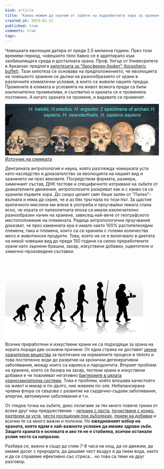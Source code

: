```yaml
---
kind: article
title: "Какво можем да научим от зъбите на първобитните хора за храненето?"
created_at: 2019-01-21
published: true
comments: true
tags:
--- 
```

Човешката еволюция датира от преди 2.5 милиона години. През този времеви период, човешкото тяло бавно се е адаптирало към заобикалящата среда и достъпната храна. Проф. Унгър от Унивесритета в Арканзас предлага [хипотезата за "биосферен бюфет" (biospheric buffet)](https://www.youtube.com/watch?v=Tg9cBJNiHYg). Тази хипотеза се основава на предположението, че еволюцията на човешкото хранене се дължи на разнообразието от храни в различните климатични условия, в които са живели нашите предци. Промените в климата и условията на живот всякога преди са били изключително променливи, и съответно и храната се е променяла постоянно. А когато храната се променя, и видовете се променят.

<!-- more -->

![зъбите на хората от каменната ера](/images/posts/homo.jpg)
[Източник на снимката](http://bio.sunyorange.edu/updated2/summaries/prehist/73%20hominids%203.htm)

Денталната антропология е наука, която разглежда човешката уста като наследство и доказателство за еволюцията на нашият вид и храненето ни през вековете. Посредством формата, размера, химичният състав, ДНК тестове и специфичното изтриване на зъбите от дъвкателните движения, антрополозите разкриват как и с какво са се хранили първите хора. До скоро целият свят беше залян от "Палео"-вълната и няма да скрия, че и аз бях тръгнала по този път. За щастие критичното мислене ми влезе в употреба и проучвайки темата стана ясно, че хората от палеолитната епоха са имали изключително разнообразен начин на хранене, зависещ най-вече от географското местоположение на племената. Редица антропологични проучвания доказват, че през каменната ера е имало както 100% растителноядни племена, така и племена, които са се хранили с големи количества месо и животински продукти. Това, което не се е включвало в диетата на никой човешки вид до преди 150 години са силно преработените храни като зърнени брашна, захар, изкуствени добавки, оцветители и химично-произведени съставки.

![еволюцията на човешкото хранене](/images/posts/evolutiongonebad.jpg)

Всички преработени и изкуствени храни не са подходящи за храна на хората поради две основни причини: От една страна не доставят [ценни хранителни вещества](http://www.bezkaries.com/blog/2014-02-27-храни-за-здрави-зъби-част-1/) за протичане на нормалните процеси в тялото и това постепенно води до развитие на хронични дегенеративни заболявания, между които са кариеса и пародонтита. Вторият проблем на хранене, което се базира на захар, тестени храни и изкуствени добавки е че повлияват негативно [бактериите в цялата храносмилателна система](http://www.bezkaries.com/blog/2016-11-30-бактерии-и-плака/). Това е проблем, който влошава качестовто на живот и макар и по-дълго, ние живеем по-зле. Небалансирана чревна флора се свързва с развитие на сърдечно-съдови заболявания, алергии, автоимунни заболявания и т.н.<br />

От гледна точка на зъбите, днес полагаме за тях много повече грижи от всеки друг наш предшественик - [четкане с паста](http://www.bezkaries.com/blog/2014-02-19-кои-са-най-добрите-четка-и-паста-за-зъби/), [почистване с конец](http://www.bezkaries.com/blog/2016-08-10-конец-за-зъби/), [разтвори за уста](http://www.bezkaries.com/blog/2017-08-25-водата-за-уста/), [чести посещения при зъболекар](http://www.bezkaries.com/blog/2018-01-31-Как-да-изберем-най-добрият-лекар-или-зъболекар/), [прием на добавки](http://www.bezkaries.com/blog/2014-03-12-витамини/) и всички те са много важни и полезни. Но **ежедневният избор на храната, която ядем е най-важното условие да имаме здрави зъби. Защото храната е основата и ако тя не е стабилна, всички останали услия често са напразни.**<br />

Разбира се, важно е също да спим 7-8 часа на нощ, да се движим, да имаме досег с природата, да дишаме чист въздух и да пием вода, както и да се справяме ефективно със стреса... но това са теми на друг разговор.